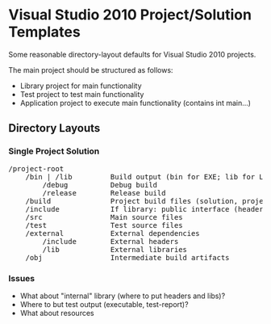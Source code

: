 # Visual Studio 2010 Project/Solution Templates #

Some reasonable directory-layout defaults for Visual Studio 2010 projects.

The main project should be structured as follows:

 - Library project for main functionality
 - Test project to test main functionality
 - Application project to execute main functionality (contains int main...)


## Directory Layouts ##

### Single Project Solution ###

<pre>
/project-root
    /bin | /lib         Build output (bin for EXE; lib for LIB and DLL)
        /debug          Debug build
        /release        Release build
    /build              Project build files (solution, project-file)
    /include            If library: public interface (headers) for library
    /src                Main source files
    /test               Test source files
    /external           External dependencies
        /include        External headers
        /lib            External libraries
    /obj                Intermediate build artifacts
</pre>


### Issues ###

 - What about "internal" library (where to put headers and libs)?
 - Where to but test output (executable, test-report)?
 - What about resources
